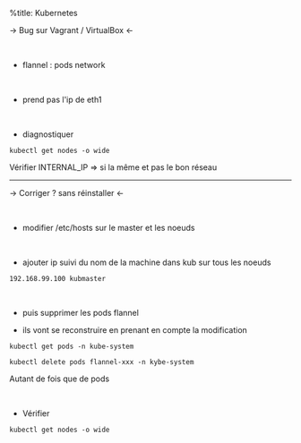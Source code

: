 %title: Kubernetes 


-> Bug sur Vagrant / VirtualBox <-

<br>

* flannel : pods network

<br>

* prend pas l'ip de eth1

<br>

* diagnostiquer

```
kubectl get nodes -o wide
```

Vérifier INTERNAL_IP => si la même et pas le bon réseau


------------------------------------------------------------

-> Corriger ? sans réinstaller <-


<br>

* modifier /etc/hosts sur le master et les noeuds

<br>

* ajouter ip suivi du nom de la machine dans kub
sur tous les noeuds

```
192.168.99.100 kubmaster
```

<br>

* puis supprimer les pods flannel

* ils vont se reconstruire en prenant en compte la modification

```
kubectl get pods -n kube-system

kubectl delete pods flannel-xxx -n kybe-system
```
Autant de fois que de pods

<br>

* Vérifier

```
kubectl get nodes -o wide
```


